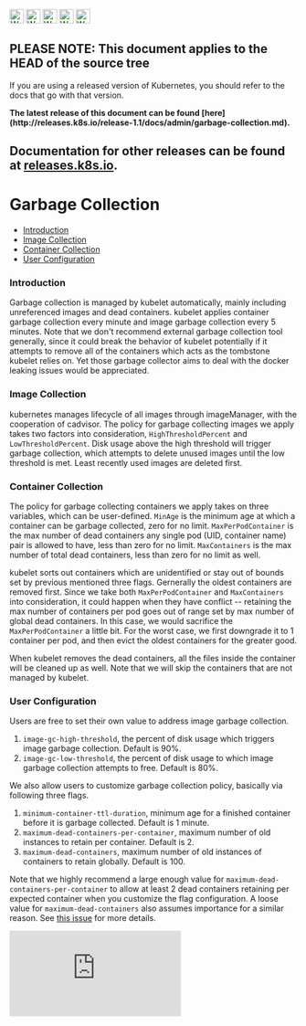 <!-- BEGIN MUNGE: UNVERSIONED_WARNING -->

<!-- BEGIN STRIP_FOR_RELEASE -->

<img src="http://kubernetes.io/img/warning.png" alt="WARNING"
     width="25" height="25">
<img src="http://kubernetes.io/img/warning.png" alt="WARNING"
     width="25" height="25">
<img src="http://kubernetes.io/img/warning.png" alt="WARNING"
     width="25" height="25">
<img src="http://kubernetes.io/img/warning.png" alt="WARNING"
     width="25" height="25">
<img src="http://kubernetes.io/img/warning.png" alt="WARNING"
     width="25" height="25">

<h2>PLEASE NOTE: This document applies to the HEAD of the source tree</h2>

If you are using a released version of Kubernetes, you should
refer to the docs that go with that version.

<!-- TAG RELEASE_LINK, added by the munger automatically -->
<strong>
The latest release of this document can be found
[here](http://releases.k8s.io/release-1.1/docs/admin/garbage-collection.md).

Documentation for other releases can be found at
[releases.k8s.io](http://releases.k8s.io).
</strong>
--

<!-- END STRIP_FOR_RELEASE -->

<!-- END MUNGE: UNVERSIONED_WARNING -->

# Garbage Collection

- [Introduction](#introduction)
- [Image Collection](#image-collection)
- [Container Collection](#container-collection)
- [User Configuration](#user-configuration)

### Introduction

Garbage collection is managed by kubelet automatically, mainly including unreferenced
images and dead containers. kubelet applies container garbage collection every minute
and image garbage collection every 5 minutes.
Note that we don't recommend external garbage collection tool generally, since it could
break the behavior of kubelet potentially if it attempts to remove all of the containers
which acts as the tombstone kubelet relies on. Yet those garbage collector aims to deal
with the docker leaking issues would be appreciated.

### Image Collection

kubernetes manages lifecycle of all images through imageManager, with the cooperation
of cadvisor.
The policy for garbage collecting images we apply takes two factors into consideration,
`HighThresholdPercent` and `LowThresholdPercent`. Disk usage above the high threshold
will trigger garbage collection, which attempts to delete unused images until the low
threshold is met. Least recently used images are deleted first.

### Container Collection

The policy for garbage collecting containers we apply takes on three variables, which can
be user-defined. `MinAge` is the minimum age at which a container can be garbage collected,
zero for no limit. `MaxPerPodContainer` is the max number of dead containers any single
pod (UID, container name) pair is allowed to have, less than zero for no limit.
`MaxContainers` is the max number of total dead containers, less than zero for no limit as well.

kubelet sorts out containers which are unidentified or stay out of bounds set by previous
mentioned three flags. Gernerally the oldest containers are removed first. Since we take both
`MaxPerPodContainer` and `MaxContainers` into consideration, it could happen when they
have conflict -- retaining the max number of containers per pod goes out of range set by max
number of global dead containers. In this case, we would sacrifice the `MaxPerPodContainer`
a little bit. For the worst case, we first downgrade it to 1 container per pod, and then
evict the oldest containers for the greater good.

When kubelet removes the dead containers, all the files inside the container will be cleaned up as well.
Note that we will skip the containers that are not managed by kubelet.

### User Configuration

Users are free to set their own value to address image garbage collection.

1. `image-gc-high-threshold`, the percent of disk usage which triggers image garbage collection.
Default is 90%.
2. `image-gc-low-threshold`, the percent of disk usage to which image garbage collection attempts
to free. Default is 80%.

We also allow users to customize garbage collection policy, basically via following three flags.

1. `minimum-container-ttl-duration`, minimum age for a finished container before it is
garbage collected. Default is 1 minute.
2. `maximum-dead-containers-per-container`, maximum number of old instances to retain
per container. Default is 2.
3. `maximum-dead-containers`, maximum number of old instances of containers to retain globally.
Default is 100.

Note that we highly recommend a large enough value for `maximum-dead-containers-per-container`
to allow at least 2 dead containers retaining per expected container when you customize the flag
configuration. A loose value for `maximum-dead-containers` also assumes importance for a similar reason.
See [this issue](https://github.com/kubernetes/kubernetes/issues/13287) for more details.






<!-- BEGIN MUNGE: GENERATED_ANALYTICS -->
[![Analytics](https://kubernetes-site.appspot.com/UA-36037335-10/GitHub/docs/admin/garbage-collection.md?pixel)]()
<!-- END MUNGE: GENERATED_ANALYTICS -->
